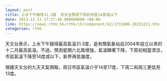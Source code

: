 ```yaml
---
layout: post
title: 上水下午錄得31.3度　天文台預測下周初市區14度或以下
date: 2023-12-11 17:17:40.000000000 +08:00
link: https://news.rthk.hk/rthk/ch/component/k2/1731806-20231211.htm
categories: rthk
---
```


天文台表示，上水下午錄得最高氣溫31.3度，是有關氣象站自2004年設立以來的十二月最高氣溫。不過，預測星期六北風增強，氣溫顯著下降，下周初相當清涼，市區氣溫下降至14度或以下，新界再低幾度。

根據天文台的九天天氣預報，周日市區氣溫介乎14至17度，下周二和周三更低見13度。
